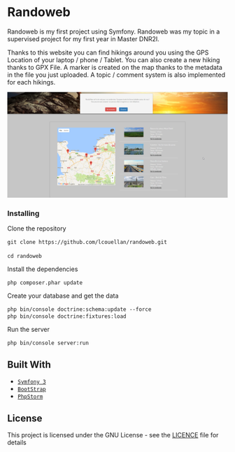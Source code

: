 # Randoweb

Randoweb is my first project using Symfony.
Randoweb was my topic in a supervised project for my first year in Master DNR2I.

Thanks to this website you can find hikings around you using the GPS Location of your laptop / phone / Tablet. 
You can also create a new hiking thanks to GPX File. A marker is created on the map thanks to the metadata in the file you just uploaded. A topic / comment system is also implemented for each hikings. 

![](media/screenshot.png)


### Installing

Clone the repository

```
git clone https://github.com/lcouellan/randoweb.git

cd randoweb
```



Install the dependencies

```
php composer.phar update
```

Create your database and get the data

```
php bin/console doctrine:schema:update --force
php bin/console doctrine:fixtures:load
```

Run the server

```
php bin/console server:run
```


## Built With

* [`Symfony 3`](https://symfony.com/)
* [`BootStrap`](http://getbootstrap.com/)
* [`PhpStorm`](https://www.jetbrains.com/phpstorm/)


## License

This project is licensed under the GNU License - see the [LICENCE](LICENSE) file for details


